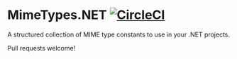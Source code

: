 ﻿# MimeTypes.NET [![CircleCI](https://circleci.com/gh/markwhitaker/MimeTypes.NET.svg?style=shield)](https://circleci.com/gh/markwhitaker/MimeTypes.NET)

A structured collection of MIME type constants to use in your .NET projects.

Pull requests welcome!